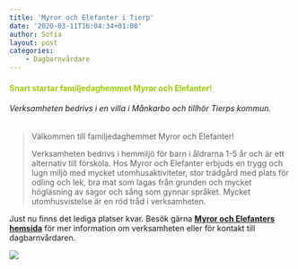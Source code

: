```yaml
---
title: 'Myror och Elefanter i Tierp'
date: '2020-03-11T16:04:34+01:00'
author: Sofia
layout: post
categories:
    - Dagbarnvårdare
---
```


#### <span style="color: #99cc00">**Snart startar familjedaghemmet Myror och Elefanter!** </span>

###### *Verksamheten bedrivs i en villa i Månkarbo och tillhör Tierps kommun.* 

> Välkommen till familjedaghemmet Myror och Elefanter!
> 
> Verksamheten bedrivs i hemmiljö för barn i åldrarna 1-5 år och är ett alternativ till förskola. Hos Myror och Elefanter erbjuds en trygg och lugn miljö med mycket utomhusaktiviteter, stor trädgård med plats för odling och lek, bra mat som lagas från grunden och mycket högläsning av sagor och sång som gynnar språket. Mycket utomhusvistelse är en röd tråd i verksamheten.

Just nu finns det lediga platser kvar. Besök gärna <span style="color: #ff6600">[**Myror och Elefanters hemsida**](http://myrorochelefanter.xn--dagbarnvrdare-wfb.se/)</span> för mer information om verksamheten eller för kontakt till dagbarnvårdaren.

![](https://www.cforetaget.se/wp-content/uploads/2020/03/ca2d6587ef7bba4a3df6dac1c1639cec.jpg)